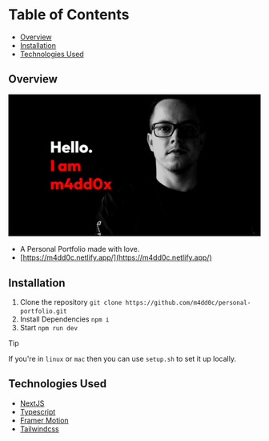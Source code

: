﻿# Table of Contents

- [Overview](#overview)
- [Installation](#installation)
- [Technologies Used](#technologies-used)

## Overview

![Image](./images/home.png)

- A Personal Portfolio made with love.
- [https://m4dd0c.netlify.app/](https://m4dd0c.netlify.app/)

## Installation

1. Clone the repository
   `git clone https://github.com/m4dd0c/personal-portfolio.git`
2. Install Dependencies
   `npm i`
3. Start
   `npm run dev`

> [!tip]  
> If you're in `linux` or `mac`
> then you can use `setup.sh` to set it up locally.

## Technologies Used

- [NextJS](#NextJS)
- [Typescript](#Typescript)
- [Framer Motion](#framer-motion)
- [Tailwindcss](#tailwindcss)
